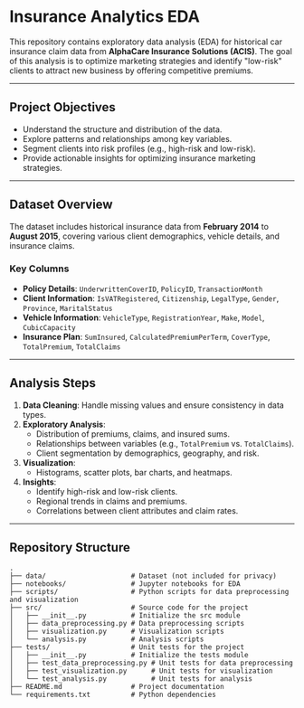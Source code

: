 # Insurance Analytics EDA

This repository contains exploratory data analysis (EDA) for historical car insurance claim data from **AlphaCare Insurance Solutions (ACIS)**. The goal of this analysis is to optimize marketing strategies and identify "low-risk" clients to attract new business by offering competitive premiums.

---

## Project Objectives

- Understand the structure and distribution of the data.
- Explore patterns and relationships among key variables.
- Segment clients into risk profiles (e.g., high-risk and low-risk).
- Provide actionable insights for optimizing insurance marketing strategies.

---

## Dataset Overview

The dataset includes historical insurance data from **February 2014** to **August 2015**, covering various client demographics, vehicle details, and insurance claims.

### Key Columns

- **Policy Details**: `UnderwrittenCoverID`, `PolicyID`, `TransactionMonth`
- **Client Information**: `IsVATRegistered`, `Citizenship`, `LegalType`, `Gender`, `Province`, `MaritalStatus`
- **Vehicle Information**: `VehicleType`, `RegistrationYear`, `Make`, `Model`, `CubicCapacity`
- **Insurance Plan**: `SumInsured`, `CalculatedPremiumPerTerm`, `CoverType`, `TotalPremium`, `TotalClaims`

---

## Analysis Steps

1. **Data Cleaning**: Handle missing values and ensure consistency in data types.
2. **Exploratory Analysis**:
   - Distribution of premiums, claims, and insured sums.
   - Relationships between variables (e.g., `TotalPremium` vs. `TotalClaims`).
   - Client segmentation by demographics, geography, and risk.
3. **Visualization**:
   - Histograms, scatter plots, bar charts, and heatmaps.
4. **Insights**:
   - Identify high-risk and low-risk clients.
   - Regional trends in claims and premiums.
   - Correlations between client attributes and claim rates.

---

## Repository Structure

```plaintext
.
├── data/                     # Dataset (not included for privacy)
├── notebooks/                # Jupyter notebooks for EDA
├── scripts/                  # Python scripts for data preprocessing and visualization
├── src/                      # Source code for the project
│   ├── __init__.py           # Initialize the src module
│   ├── data_preprocessing.py # Data preprocessing scripts
│   ├── visualization.py      # Visualization scripts
│   └── analysis.py           # Analysis scripts
├── tests/                    # Unit tests for the project
│   ├── __init__.py           # Initialize the tests module
│   ├── test_data_preprocessing.py # Unit tests for data preprocessing
│   ├── test_visualization.py      # Unit tests for visualization
│   └── test_analysis.py           # Unit tests for analysis
├── README.md                 # Project documentation
└── requirements.txt          # Python dependencies

